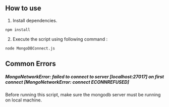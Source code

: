 ## How to use

1. Install dependencies.

`npm install`

2. Execute the script using following command :

`node MongoDBConnect.js`

## Common Errors

##### MongoNetworkError: failed to connect to server [localhost:27017] on first connect [MongoNetworkError: connect ECONNREFUSED]

Before running this script, make sure the mongodb server must be running on local machine.